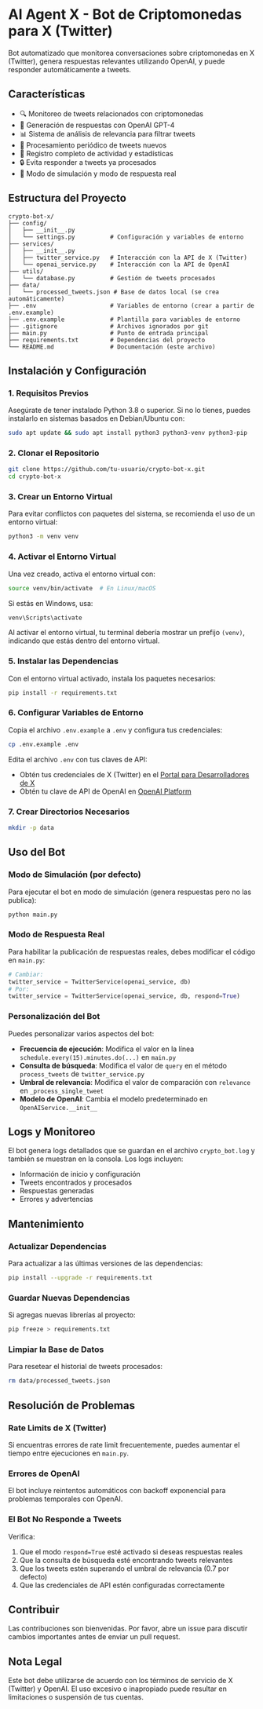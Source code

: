 # AI Agent X - Bot de Criptomonedas para X (Twitter)

Bot automatizado que monitorea conversaciones sobre criptomonedas en X (Twitter), genera respuestas relevantes utilizando OpenAI, y puede responder automáticamente a tweets.

## Características

- 🔍 Monitoreo de tweets relacionados con criptomonedas
- 🧠 Generación de respuestas con OpenAI GPT-4
- 📊 Sistema de análisis de relevancia para filtrar tweets
- 🔄 Procesamiento periódico de tweets nuevos
- 📝 Registro completo de actividad y estadísticas
- 🔒 Evita responder a tweets ya procesados
- 🧪 Modo de simulación y modo de respuesta real

## Estructura del Proyecto

```
crypto-bot-x/
├── config/
│   ├── __init__.py
│   └── settings.py          # Configuración y variables de entorno
├── services/
│   ├── __init__.py
│   ├── twitter_service.py   # Interacción con la API de X (Twitter)
│   └── openai_service.py    # Interacción con la API de OpenAI
├── utils/
│   └── database.py          # Gestión de tweets procesados
├── data/
│   └── processed_tweets.json # Base de datos local (se crea automáticamente)
├── .env                     # Variables de entorno (crear a partir de .env.example)
├── .env.example             # Plantilla para variables de entorno
├── .gitignore               # Archivos ignorados por git
├── main.py                  # Punto de entrada principal
├── requirements.txt         # Dependencias del proyecto
└── README.md                # Documentación (este archivo)
```

## Instalación y Configuración

### 1. Requisitos Previos
Asegúrate de tener instalado Python 3.8 o superior. Si no lo tienes, puedes instalarlo en sistemas basados en Debian/Ubuntu con:

```bash
sudo apt update && sudo apt install python3 python3-venv python3-pip
```

### 2. Clonar el Repositorio
```bash
git clone https://github.com/tu-usuario/crypto-bot-x.git
cd crypto-bot-x
```

### 3. Crear un Entorno Virtual
Para evitar conflictos con paquetes del sistema, se recomienda el uso de un entorno virtual:

```bash
python3 -m venv venv
```

### 4. Activar el Entorno Virtual
Una vez creado, activa el entorno virtual con:

```bash
source venv/bin/activate  # En Linux/macOS
```

Si estás en Windows, usa:

```powershell
venv\Scripts\activate
```

Al activar el entorno virtual, tu terminal debería mostrar un prefijo `(venv)`, indicando que estás dentro del entorno virtual.

### 5. Instalar las Dependencias
Con el entorno virtual activado, instala los paquetes necesarios:

```bash
pip install -r requirements.txt
```

### 6. Configurar Variables de Entorno
Copia el archivo `.env.example` a `.env` y configura tus credenciales:

```bash
cp .env.example .env
```

Edita el archivo `.env` con tus claves de API:
- Obtén tus credenciales de X (Twitter) en el [Portal para Desarrolladores de X](https://developer.twitter.com/)
- Obtén tu clave de API de OpenAI en [OpenAI Platform](https://platform.openai.com/account/api-keys)

### 7. Crear Directorios Necesarios
```bash
mkdir -p data
```

## Uso del Bot

### Modo de Simulación (por defecto)
Para ejecutar el bot en modo de simulación (genera respuestas pero no las publica):

```bash
python main.py
```

### Modo de Respuesta Real
Para habilitar la publicación de respuestas reales, debes modificar el código en `main.py`:

```python
# Cambiar:
twitter_service = TwitterService(openai_service, db)
# Por:
twitter_service = TwitterService(openai_service, db, respond=True)
```

### Personalización del Bot

Puedes personalizar varios aspectos del bot:

- **Frecuencia de ejecución**: Modifica el valor en la línea `schedule.every(15).minutes.do(...)` en `main.py`
- **Consulta de búsqueda**: Modifica el valor de `query` en el método `process_tweets` de `twitter_service.py`
- **Umbral de relevancia**: Modifica el valor de comparación con `relevance` en `_process_single_tweet`
- **Modelo de OpenAI**: Cambia el modelo predeterminado en `OpenAIService.__init__`

## Logs y Monitoreo

El bot genera logs detallados que se guardan en el archivo `crypto_bot.log` y también se muestran en la consola. Los logs incluyen:

- Información de inicio y configuración
- Tweets encontrados y procesados
- Respuestas generadas
- Errores y advertencias

## Mantenimiento

### Actualizar Dependencias
Para actualizar a las últimas versiones de las dependencias:

```bash
pip install --upgrade -r requirements.txt
```

### Guardar Nuevas Dependencias
Si agregas nuevas librerías al proyecto:

```bash
pip freeze > requirements.txt
```

### Limpiar la Base de Datos
Para resetear el historial de tweets procesados:

```bash
rm data/processed_tweets.json
```

## Resolución de Problemas

### Rate Limits de X (Twitter)
Si encuentras errores de rate limit frecuentemente, puedes aumentar el tiempo entre ejecuciones en `main.py`.

### Errores de OpenAI
El bot incluye reintentos automáticos con backoff exponencial para problemas temporales con OpenAI.

### El Bot No Responde a Tweets
Verifica:
1. Que el modo `respond=True` esté activado si deseas respuestas reales
2. Que la consulta de búsqueda esté encontrando tweets relevantes
3. Que los tweets estén superando el umbral de relevancia (0.7 por defecto)
4. Que las credenciales de API estén configuradas correctamente

## Contribuir

Las contribuciones son bienvenidas. Por favor, abre un issue para discutir cambios importantes antes de enviar un pull request.

## Nota Legal

Este bot debe utilizarse de acuerdo con los términos de servicio de X (Twitter) y OpenAI. El uso excesivo o inapropiado puede resultar en limitaciones o suspensión de tus cuentas.